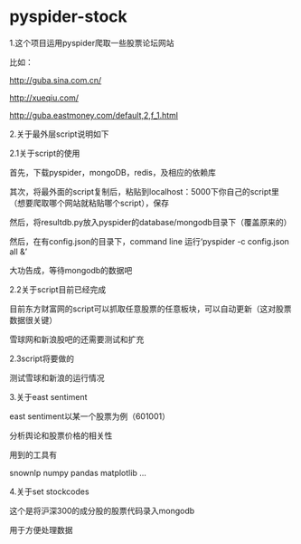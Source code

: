 # pyspider-stock

1.这个项目运用pyspider爬取一些股票论坛网站

比如：

http://guba.sina.com.cn/

http://xueqiu.com/

http://guba.eastmoney.com/default,2,f_1.html

2.关于最外层script说明如下

2.1关于script的使用

首先，下载pyspider，mongoDB，redis，及相应的依赖库

其次，将最外面的script复制后，粘贴到localhost：5000下你自己的script里（想要爬取哪个网站就粘贴哪个script），保存

然后，将resultdb.py放入pyspider的database/mongodb目录下（覆盖原来的）

然后，在有config.json的目录下，command line 运行‘pyspider -c config.json all &’

大功告成，等待mongodb的数据吧

2.2关于script目前已经完成

目前东方财富网的script可以抓取任意股票的任意板块，可以自动更新（这对股票数据很关键）

雪球网和新浪股吧的还需要测试和扩充

2.3script将要做的

测试雪球和新浪的运行情况

3.关于east sentiment

east sentiment以某一个股票为例（601001）

分析舆论和股票价格的相关性

用到的工具有

snownlp numpy pandas matplotlib ...

4.关于set stockcodes 

这个是将沪深300的成分股的股票代码录入mongodb

用于方便处理数据
